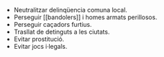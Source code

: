 - Neutralitzar delinqüencia comuna local.
- Perseguir [[bandolers]] i homes armats perillosos.
- Perseguir caçadors furtius.
- Trasllat de detinguts a les ciutats.
- Evitar prostitució.
- Evitar jocs i·legals.